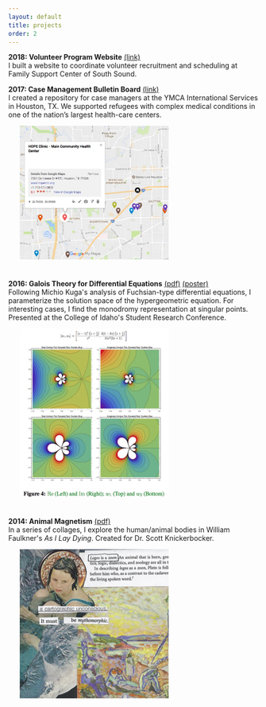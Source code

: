```yaml
---
layout: default
title: projects
order: 2
---
```


**2018: Volunteer Program Website** [(link)](https://github.com/ColtonGrainger/fscss-volunteers) <br>
I built a website to coordinate volunteer recruitment and scheduling at Family Support Center of South Sound.

**2017: Case Management Bulletin Board** [(link)](https://github.com/ColtonGrainger/ymca-resources) <br>
I created a repository for case managers at the YMCA International Services in Houston, TX. We supported refugees with complex medical conditions in one of the nation’s largest health-care centers.

<img src="images/pcp-map.jpg" style="margin: 0px 0px 23px 23px" width="300">

**2016: Galois Theory for Differential Equations** [(pdf)](documents/cgrainger_coursework_galois.pdf) [(poster)](documents/cgrainger_coursework_galois_poster.pdf)<br>
Following Michio Kuga's analysis of Fuchsian-type differential equations, I parameterize the solution space of the hypergeometric equation. For interesting cases, I find the monodromy representation at singular points. Presented at the College of Idaho's Student Research Conference.

<img src="images/contour-plots.jpg" style="margin: 0px 0px 23px 23px" width="300" >

**2014: Animal Magnetism** [(pdf)](documents/cgrainger-animal-magnetism.pdf) <br>
In a series of collages, I explore the human/animal bodies in William Faulkner's *As I Lay Dying*. Created for Dr. Scott Knickerbocker.

<img src="images/animal-magnetism.png" style="margin: 0px 0px 23px 23px" width="300">
